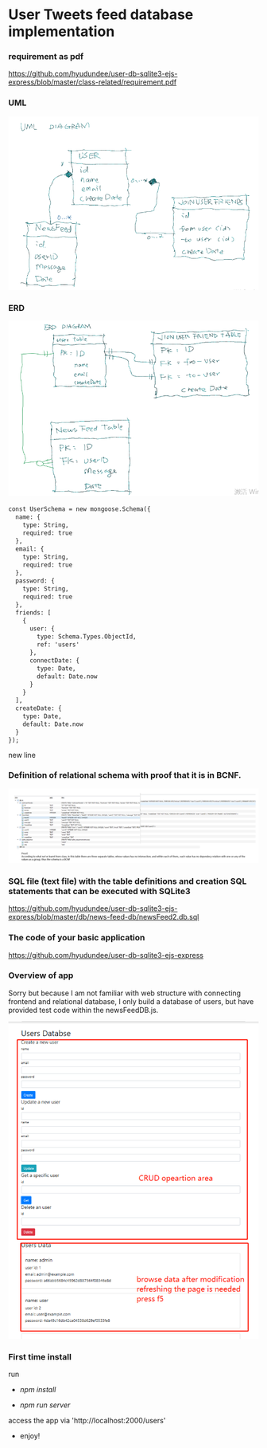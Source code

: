 # User Tweets feed database implementation

### requirement as pdf

https://github.com/hyudundee/user-db-sqlite3-ejs-express/blob/master/class-related/requirement.pdf

### UML

![image](https://github.com/hyudundee/user-db-sqlite3-ejs-express/blob/master/class-related/UML.png)

### ERD

![image](https://github.com/hyudundee/user-db-sqlite3-ejs-express/blob/master/class-related/ERD.png)

```
const UserSchema = new mongoose.Schema({
  name: {
    type: String,
    required: true
  },
  email: {
    type: String,
    required: true
  },
  password: {
    type: String,
    required: true
  },
  friends: [
    {
      user: {
        type: Schema.Types.ObjectId,
        ref: 'users'
      },
      connectDate: {
        type: Date,
        default: Date.now
      }
    }
  ],
  createDate: {
    type: Date,
    default: Date.now
  }
});
```

new line

### Definition of relational schema with proof that it is in BCNF.

![image](https://github.com/hyudundee/user-db-sqlite3-ejs-express/blob/master/class-related/schema-design-bcnf.png)

### SQL file (text file) with the table definitions and creation SQL statements that can be executed with SQLite3

https://github.com/hyudundee/user-db-sqlite3-ejs-express/blob/master/db/news-feed-db/newsFeed2.db.sql

### The code of your basic application

https://github.com/hyudundee/user-db-sqlite3-ejs-express

### Overview of app

Sorry but because I am not familiar with web structure with connecting frontend and relational database, I only build a database of users, but have provided test code within the newsFeedDB.js.

![image](https://github.com/hyudundee/user-db-sqlite3-ejs-express/blob/master/class-related/readme-pics/overview.png)

### First time install

run

- _npm install_

- _npm run server_

access the app via 'http://localhost:2000/users'

- enjoy!
